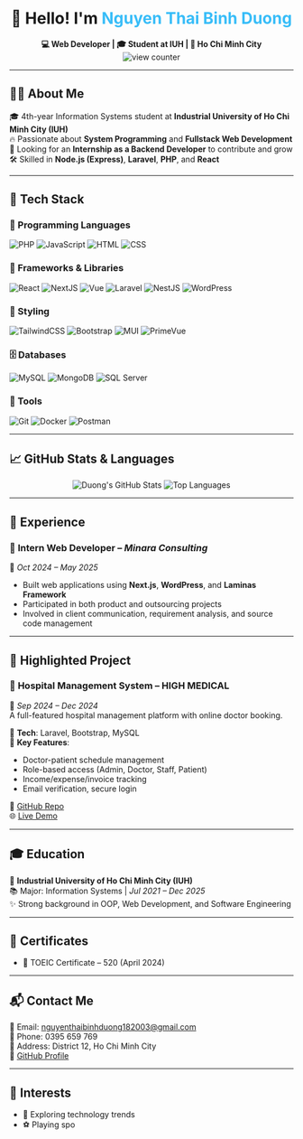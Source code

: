<h1 align="center">👋 Hello! I'm <span style="color:#38BDF8">Nguyen Thai Binh Duong</span></h1>

<p align="center">
  <strong>💻 Web Developer | 🎓 Student at IUH | 📍 Ho Chi Minh City</strong><br>
  <img src="https://komarev.com/ghpvc/?username=nguyenthaibinhduong&label=Profile%20views&color=0e75b6&style=flat" alt="view counter"/>
</p>

---

## 🧑‍💻 About Me

🎓 4th-year Information Systems student at **Industrial University of Ho Chi Minh City (IUH)**  
🔥 Passionate about **System Programming** and **Fullstack Web Development**  
🎯 Looking for an **Internship as a Backend Developer** to contribute and grow  
🛠️ Skilled in **Node.js (Express)**, **Laravel**, **PHP**, and **React**

---

## 🧠 Tech Stack

### 🚀 Programming Languages
![PHP](https://img.shields.io/badge/PHP-777BB4?style=for-the-badge&logo=php&logoColor=white)
![JavaScript](https://img.shields.io/badge/JavaScript-F7DF1E?style=for-the-badge&logo=javascript&logoColor=black)
![HTML](https://img.shields.io/badge/HTML-E34F26?style=for-the-badge&logo=html5&logoColor=white)
![CSS](https://img.shields.io/badge/CSS-1572B6?style=for-the-badge&logo=css3&logoColor=white)

### 🧩 Frameworks & Libraries
![React](https://img.shields.io/badge/React-20232a?style=for-the-badge&logo=react&logoColor=61DAFB)
![NextJS](https://img.shields.io/badge/Next.js-000?style=for-the-badge&logo=nextdotjs&logoColor=white)
![Vue](https://img.shields.io/badge/Vue.js-35495e?style=for-the-badge&logo=vue.js&logoColor=4FC08D)
![Laravel](https://img.shields.io/badge/Laravel-F72C1F?style=for-the-badge&logo=laravel&logoColor=white)
![NestJS](https://img.shields.io/badge/NestJS-E0234E?style=for-the-badge&logo=nestjs&logoColor=white)
![WordPress](https://img.shields.io/badge/WordPress-21759B?style=for-the-badge&logo=wordpress&logoColor=white)

### 🎨 Styling
![TailwindCSS](https://img.shields.io/badge/Tailwind-38BDF8?style=for-the-badge&logo=tailwind-css&logoColor=white)
![Bootstrap](https://img.shields.io/badge/Bootstrap-6f42c1?style=for-the-badge&logo=bootstrap&logoColor=white)
![MUI](https://img.shields.io/badge/MUI-007FFF?style=for-the-badge&logo=mui&logoColor=white)
![PrimeVue](https://img.shields.io/badge/PrimeVue-42B883?style=for-the-badge&logo=vue.js&logoColor=white)

### 🗄️ Databases
![MySQL](https://img.shields.io/badge/MySQL-005C84?style=for-the-badge&logo=mysql&logoColor=white)
![MongoDB](https://img.shields.io/badge/MongoDB-4EA94B?style=for-the-badge&logo=mongodb&logoColor=white)
![SQL Server](https://img.shields.io/badge/SQL_Server-CC2927?style=for-the-badge&logo=microsoft-sql-server&logoColor=white)

### 🔧 Tools
![Git](https://img.shields.io/badge/Git-F05032?style=for-the-badge&logo=git&logoColor=white)
![Docker](https://img.shields.io/badge/Docker-2496ED?style=for-the-badge&logo=docker&logoColor=white)
![Postman](https://img.shields.io/badge/Postman-FF6C37?style=for-the-badge&logo=postman&logoColor=white)

---

## 📈 GitHub Stats & Languages

<div align="center">

![Duong's GitHub Stats](https://github-readme-stats.vercel.app/api?username=nguyenthaibinhduong&show_icons=true&theme=radical&count_private=true)
![Top Languages](https://github-readme-stats.vercel.app/api/top-langs/?username=nguyenthaibinhduong&layout=compact&theme=tokyonight)

</div>

---

## 💼 Experience

### 🏢 **Intern Web Developer** – *Minara Consulting*  
📅 *Oct 2024 – May 2025*  
- Built web applications using **Next.js**, **WordPress**, and **Laminas Framework**  
- Participated in both product and outsourcing projects  
- Involved in client communication, requirement analysis, and source code management

---

## 🚀 Highlighted Project

### 🏥 **Hospital Management System – HIGH MEDICAL**
📅 *Sep 2024 – Dec 2024*  
A full-featured hospital management platform with online doctor booking.

🔧 **Tech**: Laravel, Bootstrap, MySQL  
🎯 **Key Features**:
- Doctor-patient schedule management  
- Role-based access (Admin, Doctor, Staff, Patient)  
- Income/expense/invoice tracking  
- Email verification, secure login

🔗 [GitHub Repo](https://github.com/nguyenthaibinhduong/QLBV.git)  
🌐 [Live Demo](http://high-medical.great-site.net/)

---

## 🎓 Education

📍 **Industrial University of Ho Chi Minh City (IUH)**  
📚 Major: Information Systems | *Jul 2021 – Dec 2025*  
✨ Strong background in OOP, Web Development, and Software Engineering

---

## 📜 Certificates

- 🏅 TOEIC Certificate – 520 (April 2024)

---

## 📬 Contact Me

📧 Email: nguyenthaibinhduong182003@gmail.com  
📱 Phone: 0395 659 769  
📍 Address: District 12, Ho Chi Minh City  
🔗 [GitHub Profile](https://github.com/nguyenthaibinhduong)

---

## 🎯 Interests

- 🤖 Exploring technology trends  
- ⚽ Playing spo
